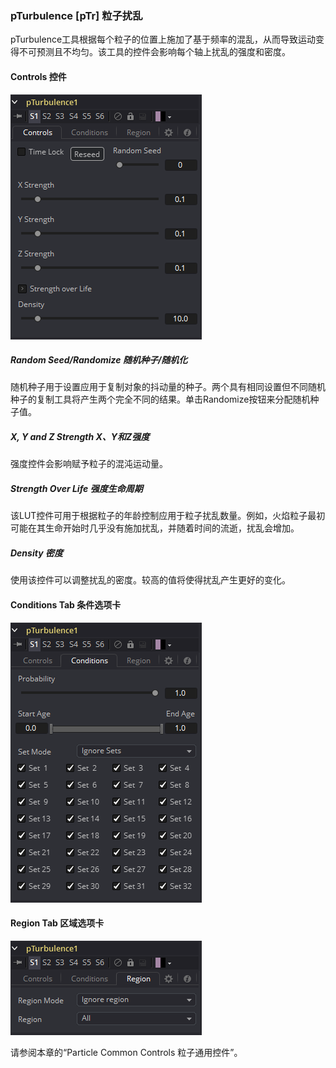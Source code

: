 ### pTurbulence [pTr] 粒子扰乱

pTurbulence工具根据每个粒子的位置上施加了基于频率的混乱，从而导致运动变得不可预测且不均匀。该工具的控件会影响每个轴上扰乱的强度和密度。

#### Controls 控件

![pTr_Controls](images/pTr_Controls.png)

##### Random Seed/Randomize 随机种子/随机化

随机种子用于设置应用于复制对象的抖动量的种子。两个具有相同设置但不同随机种子的复制工具将产生两个完全不同的结果。单击Randomize按钮来分配随机种子值。

##### X, Y and Z Strength X、Y和Z强度

强度控件会影响赋予粒子的混沌运动量。

##### Strength Over Life 强度生命周期

该LUT控件可用于根据粒子的年龄控制应用于粒子扰乱数量。例如，火焰粒子最初可能在其生命开始时几乎没有施加扰乱，并随着时间的流逝，扰乱会增加。

##### Density 密度

使用该控件可以调整扰乱的密度。较高的值将使得扰乱产生更好的变化。

#### Conditions Tab 条件选项卡

![pTr_ConditionsTab](images/pTr_ConditionsTab.png)

#### Region Tab 区域选项卡

![pTr_RegionTab](images/pTr_RegionTab.png)

请参阅本章的“Particle Common Controls 粒子通用控件”。